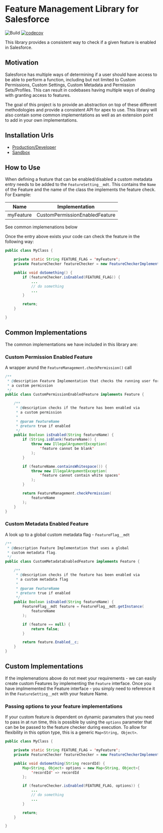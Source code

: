 # Feature Management Library for Salesforce

![Build](https://github.com/Craft-First/sfdc-feature-management/actions/workflows/build.yml/badge.svg)
[![codecov](https://codecov.io/gh/Craft-First/sfdc-feature-management/branch/main/graph/badge.svg?token=YZ4X3EMSXX)](https://codecov.io/gh/Craft-First/sfdc-feature-management)

This library provides a consistent way to check if a given feature is enabled in
Salesforce.

## Motivation

Salesforce has multiple ways of determining if a user should have access to be
able to perform a function, including but not limited to Custom Permissions,
Custom Settings, Custom Metadata and Permission Sets/Profiles. This can result
in codebases having multiple ways of dealing with granting access to features.

The goal of this project is to provide an abstraction on top of these different
methodologies and provide a consistent API for apex to use. This library will
also contain some common implementations as well as an extension point to add in
your own implementations.

## Installation Urls <a id="installation-url"></a>

- [Production/Developer](https://login.salesforce.com/packaging/installPackage.apexp?p0=04t5f000000NpsuAAC)
- [Sandbox](https://test.salesforce.com/packaging/installPackage.apexp?p0=04t5f000000NpsuAAC)

## How to Use

When defining a feature that can be enabled/disabled a custom metadata entry
needs to be added to the `FeatureSetting__mdt`. This contains the `Name` of the
Feature and the name of the class the implements the feature check. For Example:

| Name      | Implementation                 |
| --------- | ------------------------------ |
| myFeature | CustomPermissionEnabledFeature |

See common implemenations below

Once the entry above exists your code can check the feature in the following
way:

```java
public class MyClass {

    private static String FEATURE_FLAG = 'myFeature';
    private FeatureChecker featureChecker = new FeatureCheckerImplementation();

    public void doSomething() {
        if (featureChecker.isEnabled(FEATURE_FLAG)) {
            ...
            // do something
            ...
        }

        return;
    }

}
```

## Common Implementations

The common implementations we have included in this library are:

### Custom Permission Enabled Feature

A wrapper arund the `FeatureManagement.checkPermission()` call

```java
/**
 * @description Feature Implementation that checks the running user for
 * a custom permission
 */
public class CustomPermissionEnabledFeature implements Feature {

    /**
     * @description checks if the feature has been enabled via
     * a custom permission
     *
     * @param featureName
     * @return true if enabled
     */
    public Boolean isEnabled(String featureName) {
        if (String.isBlank(featureName)) {
            throw new IllegalArgumentException(
                'feature cannot be blank'
            );
        }

        if (featureName.containsWhitespace()) {
            throw new IllegalArgumentException(
                'feature cannot contain white spaces'
            );
        }

        return FeatureManagement.checkPermission(
            featureName
        );
    }
}
```

### Custom Metadata Enabled Feature

A look up to a global custom metadata flag - `FeatureFlag__mdt`

```java
/**
 * @description Feature Implementation that uses a global
 * custom metadata flag.
 */
public class CustomMetadataEnabledFeature implements Feature {

    /**
     * @description checks if the feature has been enabled via
     * a custom metadata flag
     *
     * @param featureName
     * @return true if enabled
     */
    public Boolean isEnabled(String featureName) {
        FeatureFlag__mdt feature = FeatureFlag__mdt.getInstance(
            featureName
        );

        if (feature == null) {
            return false;
        }

        return feature.Enabled__c;
    }
}

```

## Custom Implementations

If the implemenations above do not meet your requirements - we can easily create
custom Features by implementing the `Feature` interface. Once you have
implmemented the Feature interface - you simply need to reference it in the
`FeatureSetting__mdt` with your feature Name.

### Passing options to your feature implementations

If your custom feature is dependent on dynamic paramaters that you need to pass
in at run time, this is possible by using the `options` parameter that can be be
passed to the feature checker during execution. To allow for flexibility in this
option type, this is a generic `Map<String, Object>`.

```java
public class MyClass {

    private static String FEATURE_FLAG = 'myFeature';
    private FeatureChecker featureChecker = new FeatureCheckerImplementation();

    public void doSomething(String recordId) {
        Map<String, Object> options = new Map<String, Object>{
            'recordId' => recordId
        };

        if (featureChecker.isEnabled(FEATURE_FLAG, options)) {
            ...
            // do something
            ...
        }

        return;
    }

}
```
